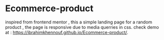 # Ecommerce-product
inspired from frontend mentor , this a simple landing page for a random product , the page is responsive due to media querries in css.
check demo at : https://ibrahimkhennouf.github.io/Ecommerce-product/.
